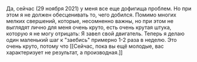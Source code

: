 Да, сейчас (29 ноября 2021) у меня все еще дофигища проблем. Но при этом я не должен обесценивать то, чего добился. Помимо многих мелких свершений, которые, несомненно важны, но при этом не выглядят лично для меня очень круто, есть очень крутая штука, которую я не могу отрицать: Я завел свой двигатель. Теперь я делаю один маленький шаг к "заебись" примерно 1-2 раза в неделю. Это очень круто, потому что [[Сейчас, пока вы ещё молодые, вас характеризует не результат, а производная.]]
